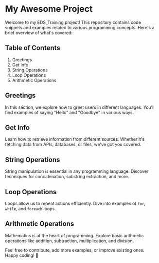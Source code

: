 # My Awesome Project

Welcome to my EDS_Training project! This repository contains code snippets and examples related to various programming concepts. Here's a brief overview of what's covered:

## Table of Contents

1. Greetings
2. Get Info
3. String Operations
4. Loop Operations
5. Arithmetic Operations

## Greetings

In this section, we explore how to greet users in different languages. You'll find examples of saying "Hello" and "Goodbye" in various ways.

## Get Info

Learn how to retrieve information from different sources. Whether it's fetching data from APIs, databases, or files, we've got you covered.

## String Operations

String manipulation is essential in any programming language. Discover techniques for concatenation, substring extraction, and more.

## Loop Operations

Loops allow us to repeat actions efficiently. Dive into examples of `for`, `while`, and `foreach` loops.

## Arithmetic Operations

Mathematics is at the heart of programming. Explore basic arithmetic operations like addition, subtraction, multiplication, and division.

Feel free to contribute, add more examples, or improve existing ones. Happy coding! 🚀
